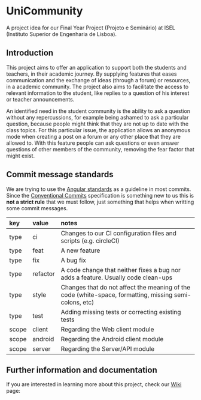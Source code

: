 # UniCommunity
A project idea for our Final Year Project (Projeto e Seminário) at ISEL (Instituto Superior de Engenharia de Lisboa).

## Introduction
This project aims to offer an application to support both the students and teachers, in their academic journey. By supplying features that eases communication and the exchange of ideas (through a forum) or resources, in a academic community. The project also aims to facilitate the access to relevant information to the student, like replies to a question of his interest or teacher announcements.

An identified need in the student community is the ability to ask a question without any repercussions, for example being ashamed to ask a particular question, because people might think that they are not up to date with the class topics. For this particular issue, the application allows an anonymous mode when creating a post on a forum or any other place that they are allowed to. With this feature people can ask questions or even answer questions of other members of the community, removing the fear factor that might exist.

## Commit message standards

We are trying to use the [Angular standards](https://github.com/angular/angular/blob/22b96b9/CONTRIBUTING.md#-commit-message-guidelines) as a guideline in most commits. Since the [Conventional Commits](https://www.conventionalcommits.org/en/v1.0.0-beta.4/) specification is something new to us this is **not a strict rule** that we must follow, just something that helps when writting some commit messages.

| key | value | notes |
| :--- | :--- | :--- |
| type | ci | Changes to our CI configuration files and scripts (e.g. circleCI) |
| type | feat | A new feature |
| type | fix | A bug fix |
| type | refactor | A code change that neither fixes a bug nor adds a feature. Usually code clean-ups |
| type | style | Changes that do not affect the meaning of the code (white-space, formatting, missing semi-colons, etc) |
| type | test | Adding missing tests or correcting existing tests |
| scope | client | Regarding the Web client module |
| scope | android | Regarding the Android client module |
| scope | server | Regarding the Server/API module |

## Further information and documentation
If you are interested in learning more about this project, check our [Wiki](https://github.com/BOLT04/UniCommunity/wiki) page: 
